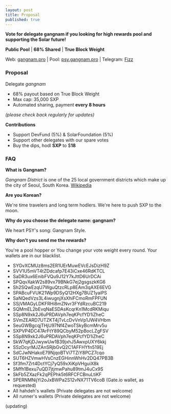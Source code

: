 ```yaml
---
layout: post
title: Proposal
published: true
---
```

**Vote for delegate gangnam if you looking for high rewards pool and supporting the Solar future!**

**Public Pool** | **68% Shared** | **True Block Weight**

Web: [gangnam.pro](https://gangnam.pro) | Pool: [psy.gangnam.pro](https://psy.gangnam.pro) | Telegram: [Fizz](https://t.me/gangnamdele)

### Proposal

Delegate   _gangnam_

-   68% payout based on True Block Weight
-   Max cap: 35,000 SXP
-   Automated sharing, payment **every 8 hours**

_(please check back regularly for updates)_

**Contributions**
- Support DevFund (5%) & SolarFoundation (5%)
- Support other delegates with our spare votes
- Buy the dips, hodl **SXP** to $**18**

### FAQ

**What is Gangnam?**

*Gangnam District* is one of the 25 local government districts which make up the city of Seoul, South Korea. [Wikipedia](https://en.wikipedia.org/wiki/Gangnam_District)

**Are you Korean?**

We're time travelers and long term hodlers. We're here to push SXP to the moon.

**Why do you choose the delegate name: gangnam?**

We heart PSY's song: Gangnam Style.

**Why don't you send me the rewards?**

You're a pool hopper or You change your vote weight every round. Your wallets are in our blacklist.


- SYGvXCMUz8ms2ER1UErMuwEVcEJsDizH9Z
- SVV1U5mVT4tZDdcafp7E43iCxe46RdKTCL
- SaDR3ux6EnibFVQu9J12Y7kJttD6UrDCAi
- SPQqvXakW2s89vx79BNkG7ej2gsgszkKG6
- Sh2SQwEzqU7WguQtzcRLp8EAm3qAXE6EVG
- SPABcuFVUK21Wp9DSyQ12HXg7BUZ1yaiPS
- SaNQedVzs3L4iwugnjXsXhiFCmoRmFPFUN
- SSjVMAGyLDKFRHi8mZNvr3FYdRzcuBC219
- SQMmEL2bEvqNaESDAsKcqrKn1McdRKMiqu
- SSp8N9xk2J6uPRDAVph7eqKPcfYD1iZheC
- SVmZEARD7UTZKT4jTvLcDvVnVp1JW4VHbm
- SeuGWBgcqjTHjU97Nf4ZwoTSkyBcmMrv5u
- SXPVP4DC47ArFtY89QCbyM52pBocLZgFSV
- SSp8N9xk2J6uPRDAVph7eqKPcfYD1iZheC
- SkW7qKjDJwywUw1B39jxhJ5AwxpUXY6kkj
- SSzDcyrMJZAnSRjbGvQ2C1AFFHYfn519Ej
- SdCJwNHakoE79NjqoBTVi7TZiY8PCZ7cqo
- SUT6HZVmwHVsCnzEGHinnWhHv2DQ47PB3B
- Sf3fm7Zrt4DctYCj7yQ59xXiKpVHguiX8k
- SMfh1Bexu7uQD7jtjmwPahu89tmJ4uCx9S
- SkFb5ZXazFk2qPEPhk5t6RFCFCBnuLtiKF
- SPERNMNijYi2oJxBWPa2S12vNX71TV6coB (Gate.io wallet, as requested)
- All hahdeh's wallets (Private delegates are not welcome)
- All runner's wallets (Private delegates are not welcome)

(updating)

<!-- more -->
